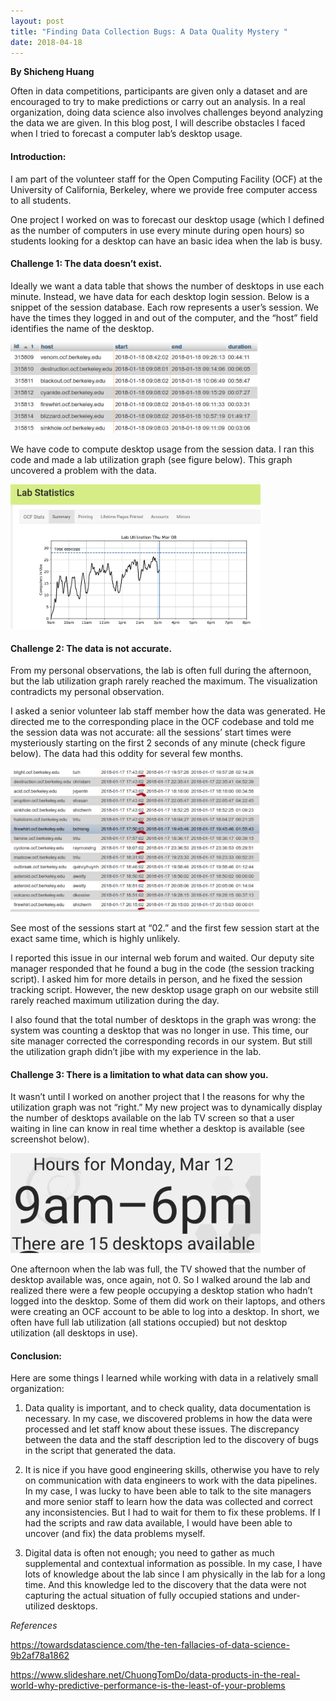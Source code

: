 ```yaml
---
layout: post
title: "Finding Data Collection Bugs: A Data Quality Mystery "
date: 2018-04-18
---
```


**By Shicheng Huang**

Often in data competitions, participants are  given only a dataset and are encouraged to try to make predictions or carry out an analysis. In a real organization, doing data science also involves challenges beyond analyzing the data we are given. In this blog post, I will describe obstacles I faced when I tried to forecast a computer lab’s desktop usage. 
 
#### Introduction:

I am part of the volunteer staff for the Open Computing Facility (OCF) at the University of California, Berkeley, where we provide free computer access to all students.
 
One project I worked on was to forecast our desktop usage (which I defined as the number of computers in use every minute during open hours) so students looking for a desktop can have an basic idea when the lab is busy. 
 
#### Challenge 1: The data doesn’t exist.

Ideally we want a data table that shows the number of desktops in use each minute. Instead, we have data for each desktop login session. Below is a snippet of the session database. Each row represents a user’s session.  We have the times they logged in and out of the computer, and the “host”  field identifies the name of the desktop. 

<img src="https://raw.githubusercontent.com/STAT198-Spring18/STAT198-Spring18.github.io/master/_posts/shichengP1P1.png" alt="p1" style="width: 400px;"/>
 
We have code to compute desktop usage from the session data. I ran this code and made a  lab utilization graph (see figure below).  This graph uncovered a problem with the data.

<img src="https://raw.githubusercontent.com/STAT198-Spring18/STAT198-Spring18.github.io/master/_posts/shichengP1P2.png" alt="p2" style="width: 400px;"/>

 
#### Challenge 2: The data is not accurate.

From my personal observations, the lab is often full during the afternoon, but the lab utilization graph rarely reached the maximum. The visualization contradicts my personal observation.
 
I asked a senior volunteer lab staff member how the data was generated. He directed me to the corresponding place in the OCF codebase and told me the session data was not accurate: all the sessions’ start times were mysteriously starting on the first 2 seconds of any minute (check figure below). The data had this oddity for several few months.


<img src="https://raw.githubusercontent.com/STAT198-Spring18/STAT198-Spring18.github.io/master/_posts/shichengP1P3.png" alt="p3" style="width: 400px;"/>


See most of the sessions start at “02.” and the first few session start at the exact same time, which is highly unlikely. 
 
I reported this issue in our internal web forum and waited. Our deputy site manager responded that he found a bug in the code (the session tracking script). I asked him for more details in person, and he fixed the session tracking script. However, the new desktop usage graph on our website still rarely reached maximum utilization during the day.
 
I also found that the total number of desktops in the graph was wrong: the system was counting a desktop that was no longer in use. This time, our site manager corrected the corresponding records in our system. But still the utilization graph didn’t jibe with my experience in the lab.
 
#### Challenge 3: There is a limitation to what data can show you.

It wasn’t until I worked on another project that I the reasons for why the utilization graph was not “right.” My new project was to dynamically display the number of desktops available on the lab TV screen so that a user waiting in line can know in real time whether a desktop is available (see screenshot below).

<img src="https://raw.githubusercontent.com/STAT198-Spring18/STAT198-Spring18.github.io/master/_posts/shichengP1P4.png" alt="p4" style="width: 400px;"/>

 
One afternoon when the lab was full, the TV showed that the number of desktop available was, once again, not 0. So I walked around the lab and realized there were a few people occupying a desktop station who hadn’t logged into the desktop. Some of them did work on their laptops, and others were creating an OCF account to be able to log into a desktop. In short, we often have full lab utilization (all stations occupied)  but not desktop utilization (all desktops in use).
 
#### Conclusion: 

Here are some things I learned while working with data in a relatively small organization:
 
1. Data quality is important, and to check quality, data documentation is necessary. In my case, we discovered problems in how the data were processed and let staff know about these issues. The discrepancy between the data and the staff description led to the discovery of bugs in the script that generated the data. 
 
2. It is nice if you have good engineering skills, otherwise you have to rely on communication with data engineers to work with the data pipelines. In my case, I was lucky to have been able to talk to the site managers and more senior staff to learn how the data was collected and correct any inconsistencies. But I had to wait for them to fix these problems. If I had the scripts and raw data available, I would have been able to uncover (and fix) the data problems myself.
 
3. Digital data is often not enough; you need to gather as much supplemental and contextual information as possible. In my case, I have lots of knowledge about the lab since I am physically in the lab for a long time. And this knowledge led to the discovery that the data were not capturing the actual situation of fully occupied stations and under-utilized desktops.

*References*

https://towardsdatascience.com/the-ten-fallacies-of-data-science-9b2af78a1862

https://www.slideshare.net/ChuongTomDo/data-products-in-the-real-world-why-predictive-performance-is-the-least-of-your-problems
